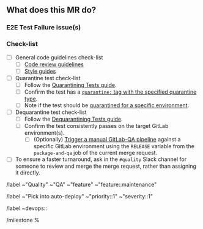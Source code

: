 ## What does this MR do?

<!--
Please describe why the end-to-end test is being quarantined/ de-quarantined.

Please note that the aim of quarantining a test is not to get back a green pipeline, but rather to reduce
the noise (due to constantly failing tests, flaky tests, and so on) so that new failures are not missed.
-->


### E2E Test Failure issue(s)

<!-- Please link to the respective E2E test failure issue. -->


### Check-list

- [ ] General code guidelines check-list
  - [ ] [Code review guidelines](https://docs.gitlab.com/ee/development/code_review.html)
  - [ ] [Style guides](https://docs.gitlab.com/ee/development/contributing/style_guides.html)
- [ ] Quarantine test check-list
  - [ ] Follow the [Quarantining Tests guide](https://about.gitlab.com/handbook/engineering/quality/guidelines/debugging-qa-test-failures/#quarantining-tests).
  - [ ] Confirm the test has a [`quarantine:` tag with the specified quarantine type](https://about.gitlab.com/handbook/engineering/quality/guidelines/debugging-qa-test-failures/#quarantined-test-types).
  - [ ] Note if the test should be [quarantined for a specific environment](https://docs.gitlab.com/ee/development/testing_guide/end_to_end/environment_selection.html#quarantining-a-test-for-a-specific-environment).
- [ ] Dequarantine test check-list
  - [ ] Follow the [Dequarantining Tests guide](https://about.gitlab.com/handbook/engineering/quality/guidelines/debugging-qa-test-failures/#dequarantining-tests).
  - [ ] Confirm the test consistently passes on the target GitLab environment(s).
    - [ ] (Optionally) [Trigger a manual GitLab-QA pipeline](https://about.gitlab.com/handbook/engineering/quality/guidelines/tips-and-tricks/#running-gitlab-qa-pipeline-against-a-specific-gitlab-release) against a specific GitLab environment using the `RELEASE` variable from the `package-and-qa` job of the current merge request.
- [ ] To ensure a faster turnaround, ask in the `#quality` Slack channel for someone to review and merge the merge request, rather than assigning it directly.

<!-- Base labels. -->
/label ~"Quality" ~"QA" ~"feature" ~"feature::maintenance"

<!-- Labels to pick into auto-deploy. -->
/label ~"Pick into auto-deploy" ~"priority::1" ~"severity::1"

<!--
Choose the stage that appears in the test path, e.g. ~"devops::create" for
`qa/specs/features/browser_ui/3_create/web_ide/add_file_template_spec.rb`.
-->
/label ~devops::

<!-- Select the current milestone. -->
/milestone %
